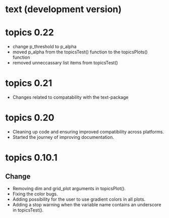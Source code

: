 # text (development version)


<!-- README.md is generated from README.Rmd. Please edit that file -->

# topics 0.22
- change p_threshold to p_alpha
- moved p_alpha from the topicsTest() function to the topicsPlots() function
- removed unneccassary list items from topicsTest()

# topics 0.21
- Changes related to compatability with the text-package

# topics 0.20

- Cleaning up code and ensuring improved compatibility across platforms. 
- Started the journey of improving documentation.

# topics 0.10.1

## Change
- Removing dim and grid_plot arguments in topicsPlot().
- Fixing the color bugs.
- Adding possibility for the user to use gradient colors in all plots.
- Adding a stop warning when the variable name contains an underscore in topicsTest().





